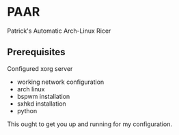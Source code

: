 # PAAR
Patrick's Automatic Arch-Linux Ricer

## Prerequisites
Configured xorg server
 - working network configuration
 - arch linux
 - bspwm installation
 - sxhkd installation
 - python

This ought to get you up and running for my configuration.

